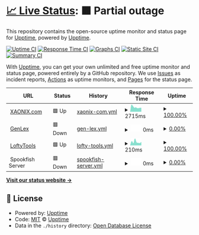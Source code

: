 # [📈 Live Status](https://upptime.github.io/upptime): <!--live status--> **🟧 Partial outage**

This repository contains the open-source uptime monitor and status page for [Upptime](https://upptime.js.org), powered by [Upptime](https://github.com/upptime/upptime).

[![Uptime CI](https://github.com/koj-co/upptime/workflows/Uptime%20CI/badge.svg)](https://github.com/koj-co/upptime/actions?query=workflow%3A%22Uptime+CI%22)
[![Response Time CI](https://github.com/koj-co/upptime/workflows/Response%20Time%20CI/badge.svg)](https://github.com/koj-co/upptime/actions?query=workflow%3A%22Response+Time+CI%22)
[![Graphs CI](https://github.com/koj-co/upptime/workflows/Graphs%20CI/badge.svg)](https://github.com/koj-co/upptime/actions?query=workflow%3A%22Graphs+CI%22)
[![Static Site CI](https://github.com/koj-co/upptime/workflows/Static%20Site%20CI/badge.svg)](https://github.com/koj-co/upptime/actions?query=workflow%3A%22Static+Site+CI%22)
[![Summary CI](https://github.com/koj-co/upptime/workflows/Summary%20CI/badge.svg)](https://github.com/koj-co/upptime/actions?query=workflow%3A%22Summary+CI%22)

With [Upptime](https://upptime.js.org), you can get your own unlimited and free uptime monitor and status page, powered entirely by a GitHub repository. We use [Issues](https://github.com/upptime/upptime/issues) as incident reports, [Actions](https://github.com/ricardomaia/upptime/actions) as uptime monitors, and [Pages](https://upptime.github.io/upptime) for the status page.

<!--start: status pages-->
<!-- This summary is generated by Upptime (https://github.com/upptime/upptime) -->
<!-- Do not edit this manually, your changes will be overwritten -->
<!-- prettier-ignore -->
| URL | Status | History | Response Time | Uptime |
| --- | ------ | ------- | ------------- | ------ |
| <img alt="" src="https://icons.duckduckgo.com/ip3/xaonix.com.ico" height="13"> [XAONIX.com](https://xaonix.com/) | 🟩 Up | [xaonix-com.yml](https://github.com/XAONIX/status/commits/HEAD/history/xaonix-com.yml) | <details><summary><img alt="Response time graph" src="./graphs/xaonix-com/response-time-week.png" height="20"> 2715ms</summary><br><a href="https://status.xaonix.com/history/xaonix-com"><img alt="Response time 2963" src="https://img.shields.io/endpoint?url=https%3A%2F%2Fraw.githubusercontent.com%2FXAONIX%2Fstatus%2FHEAD%2Fapi%2Fxaonix-com%2Fresponse-time.json"></a><br><a href="https://status.xaonix.com/history/xaonix-com"><img alt="24-hour response time 2386" src="https://img.shields.io/endpoint?url=https%3A%2F%2Fraw.githubusercontent.com%2FXAONIX%2Fstatus%2FHEAD%2Fapi%2Fxaonix-com%2Fresponse-time-day.json"></a><br><a href="https://status.xaonix.com/history/xaonix-com"><img alt="7-day response time 2715" src="https://img.shields.io/endpoint?url=https%3A%2F%2Fraw.githubusercontent.com%2FXAONIX%2Fstatus%2FHEAD%2Fapi%2Fxaonix-com%2Fresponse-time-week.json"></a><br><a href="https://status.xaonix.com/history/xaonix-com"><img alt="30-day response time 3036" src="https://img.shields.io/endpoint?url=https%3A%2F%2Fraw.githubusercontent.com%2FXAONIX%2Fstatus%2FHEAD%2Fapi%2Fxaonix-com%2Fresponse-time-month.json"></a><br><a href="https://status.xaonix.com/history/xaonix-com"><img alt="1-year response time 2920" src="https://img.shields.io/endpoint?url=https%3A%2F%2Fraw.githubusercontent.com%2FXAONIX%2Fstatus%2FHEAD%2Fapi%2Fxaonix-com%2Fresponse-time-year.json"></a></details> | <details><summary><a href="https://status.xaonix.com/history/xaonix-com">100.00%</a></summary><a href="https://status.xaonix.com/history/xaonix-com"><img alt="All-time uptime 99.72%" src="https://img.shields.io/endpoint?url=https%3A%2F%2Fraw.githubusercontent.com%2FXAONIX%2Fstatus%2FHEAD%2Fapi%2Fxaonix-com%2Fuptime.json"></a><br><a href="https://status.xaonix.com/history/xaonix-com"><img alt="24-hour uptime 100.00%" src="https://img.shields.io/endpoint?url=https%3A%2F%2Fraw.githubusercontent.com%2FXAONIX%2Fstatus%2FHEAD%2Fapi%2Fxaonix-com%2Fuptime-day.json"></a><br><a href="https://status.xaonix.com/history/xaonix-com"><img alt="7-day uptime 100.00%" src="https://img.shields.io/endpoint?url=https%3A%2F%2Fraw.githubusercontent.com%2FXAONIX%2Fstatus%2FHEAD%2Fapi%2Fxaonix-com%2Fuptime-week.json"></a><br><a href="https://status.xaonix.com/history/xaonix-com"><img alt="30-day uptime 99.48%" src="https://img.shields.io/endpoint?url=https%3A%2F%2Fraw.githubusercontent.com%2FXAONIX%2Fstatus%2FHEAD%2Fapi%2Fxaonix-com%2Fuptime-month.json"></a><br><a href="https://status.xaonix.com/history/xaonix-com"><img alt="1-year uptime 99.67%" src="https://img.shields.io/endpoint?url=https%3A%2F%2Fraw.githubusercontent.com%2FXAONIX%2Fstatus%2FHEAD%2Fapi%2Fxaonix-com%2Fuptime-year.json"></a></details>
| <img alt="" src="https://icons.duckduckgo.com/ip3/genlex.app.ico" height="13"> [GenLex](https://genlex.app/) | 🟥 Down | [gen-lex.yml](https://github.com/XAONIX/status/commits/HEAD/history/gen-lex.yml) | <details><summary><img alt="Response time graph" src="./graphs/gen-lex/response-time-week.png" height="20"> 0ms</summary><br><a href="https://status.xaonix.com/history/gen-lex"><img alt="Response time 9140" src="https://img.shields.io/endpoint?url=https%3A%2F%2Fraw.githubusercontent.com%2FXAONIX%2Fstatus%2FHEAD%2Fapi%2Fgen-lex%2Fresponse-time.json"></a><br><a href="https://status.xaonix.com/history/gen-lex"><img alt="24-hour response time 0" src="https://img.shields.io/endpoint?url=https%3A%2F%2Fraw.githubusercontent.com%2FXAONIX%2Fstatus%2FHEAD%2Fapi%2Fgen-lex%2Fresponse-time-day.json"></a><br><a href="https://status.xaonix.com/history/gen-lex"><img alt="7-day response time 0" src="https://img.shields.io/endpoint?url=https%3A%2F%2Fraw.githubusercontent.com%2FXAONIX%2Fstatus%2FHEAD%2Fapi%2Fgen-lex%2Fresponse-time-week.json"></a><br><a href="https://status.xaonix.com/history/gen-lex"><img alt="30-day response time 0" src="https://img.shields.io/endpoint?url=https%3A%2F%2Fraw.githubusercontent.com%2FXAONIX%2Fstatus%2FHEAD%2Fapi%2Fgen-lex%2Fresponse-time-month.json"></a><br><a href="https://status.xaonix.com/history/gen-lex"><img alt="1-year response time 8032" src="https://img.shields.io/endpoint?url=https%3A%2F%2Fraw.githubusercontent.com%2FXAONIX%2Fstatus%2FHEAD%2Fapi%2Fgen-lex%2Fresponse-time-year.json"></a></details> | <details><summary><a href="https://status.xaonix.com/history/gen-lex">0.00%</a></summary><a href="https://status.xaonix.com/history/gen-lex"><img alt="All-time uptime 65.88%" src="https://img.shields.io/endpoint?url=https%3A%2F%2Fraw.githubusercontent.com%2FXAONIX%2Fstatus%2FHEAD%2Fapi%2Fgen-lex%2Fuptime.json"></a><br><a href="https://status.xaonix.com/history/gen-lex"><img alt="24-hour uptime 0.00%" src="https://img.shields.io/endpoint?url=https%3A%2F%2Fraw.githubusercontent.com%2FXAONIX%2Fstatus%2FHEAD%2Fapi%2Fgen-lex%2Fuptime-day.json"></a><br><a href="https://status.xaonix.com/history/gen-lex"><img alt="7-day uptime 0.00%" src="https://img.shields.io/endpoint?url=https%3A%2F%2Fraw.githubusercontent.com%2FXAONIX%2Fstatus%2FHEAD%2Fapi%2Fgen-lex%2Fuptime-week.json"></a><br><a href="https://status.xaonix.com/history/gen-lex"><img alt="30-day uptime 0.00%" src="https://img.shields.io/endpoint?url=https%3A%2F%2Fraw.githubusercontent.com%2FXAONIX%2Fstatus%2FHEAD%2Fapi%2Fgen-lex%2Fuptime-month.json"></a><br><a href="https://status.xaonix.com/history/gen-lex"><img alt="1-year uptime 25.60%" src="https://img.shields.io/endpoint?url=https%3A%2F%2Fraw.githubusercontent.com%2FXAONIX%2Fstatus%2FHEAD%2Fapi%2Fgen-lex%2Fuptime-year.json"></a></details>
| <img alt="" src="https://icons.duckduckgo.com/ip3/lofty.tools.ico" height="13"> [LoftyTools](https://lofty.tools/) | 🟩 Up | [lofty-tools.yml](https://github.com/XAONIX/status/commits/HEAD/history/lofty-tools.yml) | <details><summary><img alt="Response time graph" src="./graphs/lofty-tools/response-time-week.png" height="20"> 210ms</summary><br><a href="https://status.xaonix.com/history/lofty-tools"><img alt="Response time 255" src="https://img.shields.io/endpoint?url=https%3A%2F%2Fraw.githubusercontent.com%2FXAONIX%2Fstatus%2FHEAD%2Fapi%2Flofty-tools%2Fresponse-time.json"></a><br><a href="https://status.xaonix.com/history/lofty-tools"><img alt="24-hour response time 203" src="https://img.shields.io/endpoint?url=https%3A%2F%2Fraw.githubusercontent.com%2FXAONIX%2Fstatus%2FHEAD%2Fapi%2Flofty-tools%2Fresponse-time-day.json"></a><br><a href="https://status.xaonix.com/history/lofty-tools"><img alt="7-day response time 210" src="https://img.shields.io/endpoint?url=https%3A%2F%2Fraw.githubusercontent.com%2FXAONIX%2Fstatus%2FHEAD%2Fapi%2Flofty-tools%2Fresponse-time-week.json"></a><br><a href="https://status.xaonix.com/history/lofty-tools"><img alt="30-day response time 214" src="https://img.shields.io/endpoint?url=https%3A%2F%2Fraw.githubusercontent.com%2FXAONIX%2Fstatus%2FHEAD%2Fapi%2Flofty-tools%2Fresponse-time-month.json"></a><br><a href="https://status.xaonix.com/history/lofty-tools"><img alt="1-year response time 266" src="https://img.shields.io/endpoint?url=https%3A%2F%2Fraw.githubusercontent.com%2FXAONIX%2Fstatus%2FHEAD%2Fapi%2Flofty-tools%2Fresponse-time-year.json"></a></details> | <details><summary><a href="https://status.xaonix.com/history/lofty-tools">100.00%</a></summary><a href="https://status.xaonix.com/history/lofty-tools"><img alt="All-time uptime 100.00%" src="https://img.shields.io/endpoint?url=https%3A%2F%2Fraw.githubusercontent.com%2FXAONIX%2Fstatus%2FHEAD%2Fapi%2Flofty-tools%2Fuptime.json"></a><br><a href="https://status.xaonix.com/history/lofty-tools"><img alt="24-hour uptime 100.00%" src="https://img.shields.io/endpoint?url=https%3A%2F%2Fraw.githubusercontent.com%2FXAONIX%2Fstatus%2FHEAD%2Fapi%2Flofty-tools%2Fuptime-day.json"></a><br><a href="https://status.xaonix.com/history/lofty-tools"><img alt="7-day uptime 100.00%" src="https://img.shields.io/endpoint?url=https%3A%2F%2Fraw.githubusercontent.com%2FXAONIX%2Fstatus%2FHEAD%2Fapi%2Flofty-tools%2Fuptime-week.json"></a><br><a href="https://status.xaonix.com/history/lofty-tools"><img alt="30-day uptime 100.00%" src="https://img.shields.io/endpoint?url=https%3A%2F%2Fraw.githubusercontent.com%2FXAONIX%2Fstatus%2FHEAD%2Fapi%2Flofty-tools%2Fuptime-month.json"></a><br><a href="https://status.xaonix.com/history/lofty-tools"><img alt="1-year uptime 100.00%" src="https://img.shields.io/endpoint?url=https%3A%2F%2Fraw.githubusercontent.com%2FXAONIX%2Fstatus%2FHEAD%2Fapi%2Flofty-tools%2Fuptime-year.json"></a></details>
| <img alt="" src="https://icons.duckduckgo.com/ip3/null.ico" height="13"> Spookfish Server | 🟥 Down | [spookfish-server.yml](https://github.com/XAONIX/status/commits/HEAD/history/spookfish-server.yml) | <details><summary><img alt="Response time graph" src="./graphs/spookfish-server/response-time-week.png" height="20"> 0ms</summary><br><a href="https://status.xaonix.com/history/spookfish-server"><img alt="Response time 0" src="https://img.shields.io/endpoint?url=https%3A%2F%2Fraw.githubusercontent.com%2FXAONIX%2Fstatus%2FHEAD%2Fapi%2Fspookfish-server%2Fresponse-time.json"></a><br><a href="https://status.xaonix.com/history/spookfish-server"><img alt="24-hour response time 0" src="https://img.shields.io/endpoint?url=https%3A%2F%2Fraw.githubusercontent.com%2FXAONIX%2Fstatus%2FHEAD%2Fapi%2Fspookfish-server%2Fresponse-time-day.json"></a><br><a href="https://status.xaonix.com/history/spookfish-server"><img alt="7-day response time 0" src="https://img.shields.io/endpoint?url=https%3A%2F%2Fraw.githubusercontent.com%2FXAONIX%2Fstatus%2FHEAD%2Fapi%2Fspookfish-server%2Fresponse-time-week.json"></a><br><a href="https://status.xaonix.com/history/spookfish-server"><img alt="30-day response time 0" src="https://img.shields.io/endpoint?url=https%3A%2F%2Fraw.githubusercontent.com%2FXAONIX%2Fstatus%2FHEAD%2Fapi%2Fspookfish-server%2Fresponse-time-month.json"></a><br><a href="https://status.xaonix.com/history/spookfish-server"><img alt="1-year response time 0" src="https://img.shields.io/endpoint?url=https%3A%2F%2Fraw.githubusercontent.com%2FXAONIX%2Fstatus%2FHEAD%2Fapi%2Fspookfish-server%2Fresponse-time-year.json"></a></details> | <details><summary><a href="https://status.xaonix.com/history/spookfish-server">0.00%</a></summary><a href="https://status.xaonix.com/history/spookfish-server"><img alt="All-time uptime 24.99%" src="https://img.shields.io/endpoint?url=https%3A%2F%2Fraw.githubusercontent.com%2FXAONIX%2Fstatus%2FHEAD%2Fapi%2Fspookfish-server%2Fuptime.json"></a><br><a href="https://status.xaonix.com/history/spookfish-server"><img alt="24-hour uptime 0.00%" src="https://img.shields.io/endpoint?url=https%3A%2F%2Fraw.githubusercontent.com%2FXAONIX%2Fstatus%2FHEAD%2Fapi%2Fspookfish-server%2Fuptime-day.json"></a><br><a href="https://status.xaonix.com/history/spookfish-server"><img alt="7-day uptime 0.00%" src="https://img.shields.io/endpoint?url=https%3A%2F%2Fraw.githubusercontent.com%2FXAONIX%2Fstatus%2FHEAD%2Fapi%2Fspookfish-server%2Fuptime-week.json"></a><br><a href="https://status.xaonix.com/history/spookfish-server"><img alt="30-day uptime 0.00%" src="https://img.shields.io/endpoint?url=https%3A%2F%2Fraw.githubusercontent.com%2FXAONIX%2Fstatus%2FHEAD%2Fapi%2Fspookfish-server%2Fuptime-month.json"></a><br><a href="https://status.xaonix.com/history/spookfish-server"><img alt="1-year uptime 0.00%" src="https://img.shields.io/endpoint?url=https%3A%2F%2Fraw.githubusercontent.com%2FXAONIX%2Fstatus%2FHEAD%2Fapi%2Fspookfish-server%2Fuptime-year.json"></a></details>

<!--end: status pages-->

[**Visit our status website →**](https://upptime.github.io/upptime)

## 📄 License

- Powered by: [Upptime](https://github.com/upptime/upptime)
- Code: [MIT](./LICENSE) © [Upptime](https://upptime.js.org)
- Data in the `./history` directory: [Open Database License](https://opendatacommons.org/licenses/odbl/1-0/)
